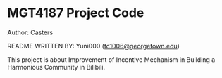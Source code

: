 MGT4187 Project Code
=============

Author: Casters

README WRITTEN BY: Yuni000 (tc1006@georgetown.edu)

This project is about Improvement of Incentive Mechanism in Building a Harmonious Community in Bilibili. 

